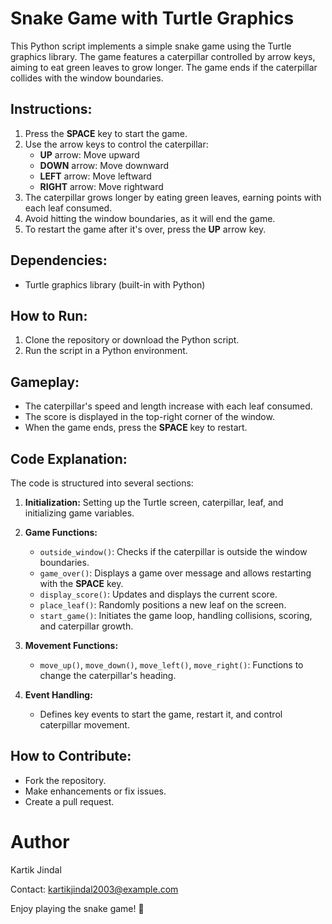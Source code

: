 # Snake Game with Turtle Graphics

This Python script implements a simple snake game using the Turtle graphics library. The game features a caterpillar controlled by arrow keys, aiming to eat green leaves to grow longer. The game ends if the caterpillar collides with the window boundaries.

## Instructions:

1. Press the **SPACE** key to start the game.
2. Use the arrow keys to control the caterpillar:
   - **UP** arrow: Move upward
   - **DOWN** arrow: Move downward
   - **LEFT** arrow: Move leftward
   - **RIGHT** arrow: Move rightward
3. The caterpillar grows longer by eating green leaves, earning points with each leaf consumed.
4. Avoid hitting the window boundaries, as it will end the game.
5. To restart the game after it's over, press the **UP** arrow key.

## Dependencies:
- Turtle graphics library (built-in with Python)

## How to Run:
1. Clone the repository or download the Python script.
2. Run the script in a Python environment.

## Gameplay:
- The caterpillar's speed and length increase with each leaf consumed.
- The score is displayed in the top-right corner of the window.
- When the game ends, press the **SPACE** key to restart.

## Code Explanation:

The code is structured into several sections:

1. **Initialization:** Setting up the Turtle screen, caterpillar, leaf, and initializing game variables.

2. **Game Functions:**
   - `outside_window()`: Checks if the caterpillar is outside the window boundaries.
   - `game_over()`: Displays a game over message and allows restarting with the **SPACE** key.
   - `display_score()`: Updates and displays the current score.
   - `place_leaf()`: Randomly positions a new leaf on the screen.
   - `start_game()`: Initiates the game loop, handling collisions, scoring, and caterpillar growth.

3. **Movement Functions:**
   - `move_up()`, `move_down()`, `move_left()`, `move_right()`: Functions to change the caterpillar's heading.

4. **Event Handling:**
   - Defines key events to start the game, restart it, and control caterpillar movement.

## How to Contribute:
- Fork the repository.
- Make enhancements or fix issues.
- Create a pull request.
# Author
Kartik Jindal

Contact: kartikjindal2003@example.com

Enjoy playing the snake game! 🐍
